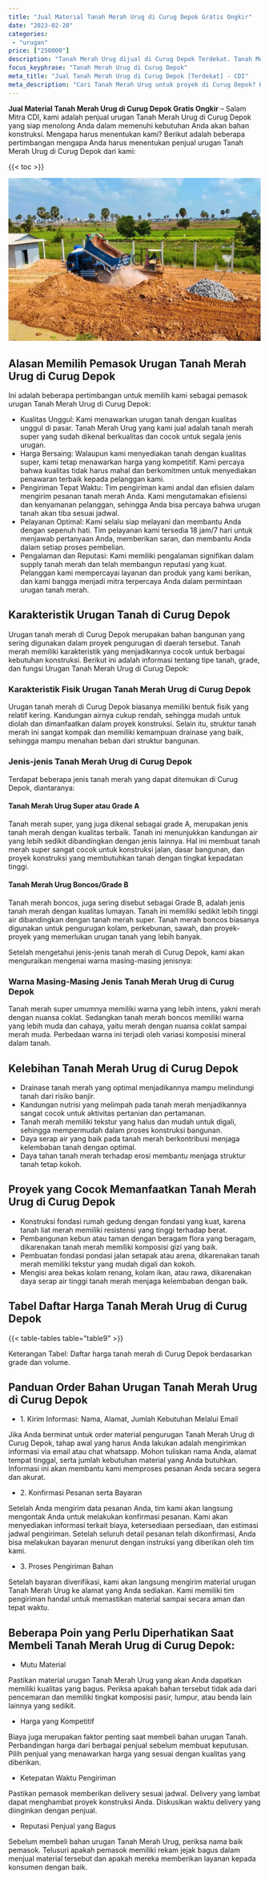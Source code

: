 ```yaml
---
title: "Jual Material Tanah Merah Urug di Curug Depok Gratis Ongkir"
date: "2023-02-20"
categories:
 - "urugan"
price: ["250000"]
description: "Tanah Merah Urug dijual di Curug Depok Terdekat. Tanah Merah Urug ini sering digunakan dalam proyek konstruksi sebagai material timbunan yang unggul dan tepat guna. Silakan hubungi kami untuk informasi lebih lanjut."
focus_keyphrase: "Tanah Merah Urug di Curug Depok"
meta_title: "Jual Tanah Merah Urug di Curug Depok [Terdekat] - CDI"
meta_description: "Cari Tanah Merah Urug untuk proyek di Curug Depok? Kami memiliki Tanah Merah Urug berkualitas untuk penimbunan lahan. Dapatkan penawaran terbaik sekarang."
---
```


**Jual Material Tanah Merah Urug di Curug Depok Gratis Ongkir** – Salam Mitra CDI, kami adalah penjual urugan Tanah Merah Urug di Curug Depok yang siap menolong Anda dalam memenuhi kebutuhan Anda akan bahan konstruksi. Mengapa harus menentukan kami? Berikut adalah beberapa pertimbangan mengapa Anda harus menentukan penjual urugan Tanah Merah Urug di Curug Depok dari kami:

{{< toc >}}

![Jual Material Tanah Merah Urug di Curug Depok Gratis Ongkir](/images/tanah/tanah-urug-16.jpg)

## Alasan Memilih Pemasok Urugan Tanah Merah Urug di Curug Depok

Ini adalah beberapa pertimbangan untuk memilih kami sebagai pemasok urugan Tanah Merah Urug di Curug Depok:

*   Kualitas Unggul: Kami menawarkan urugan tanah dengan kualitas unggul di pasar. Tanah Merah Urug yang kami jual adalah tanah merah super yang sudah dikenal berkualitas dan cocok untuk segala jenis urugan.
*   Harga Bersaing: Walaupun kami menyediakan tanah dengan kualitas super, kami tetap menawarkan harga yang kompetitif. Kami percaya bahwa kualitas tidak harus mahal dan berkomitmen untuk menyediakan penawaran terbaik kepada pelanggan kami.
*   Pengiriman Tepat Waktu: Tim pengiriman kami andal dan efisien dalam mengirim pesanan tanah merah Anda. Kami mengutamakan efisiensi dan kenyamanan pelanggan, sehingga Anda bisa percaya bahwa urugan tanah akan tiba sesuai jadwal.
*   Pelayanan Optimal: Kami selalu siap melayani dan membantu Anda dengan sepenuh hati. Tim pelayanan kami tersedia 18 jam/7 hari untuk menjawab pertanyaan Anda, memberikan saran, dan membantu Anda dalam setiap proses pembelian.
*   Pengalaman dan Reputasi: Kami memiliki pengalaman signifikan dalam supply tanah merah dan telah membangun reputasi yang kuat. Pelanggan kami mempercayai layanan dan produk yang kami berikan, dan kami bangga menjadi mitra terpercaya Anda dalam permintaan urugan tanah merah.

## Karakteristik Urugan Tanah di Curug Depok

Urugan tanah merah di Curug Depok merupakan bahan bangunan yang sering digunakan dalam proyek pengurugan di daerah tersebut. Tanah merah memiliki karakteristik yang menjadikannya cocok untuk berbagai kebutuhan konstruksi. Berikut ini adalah informasi tentang tipe tanah, grade, dan fungsi Urugan Tanah Merah Urug di Curug Depok:

### Karakteristik Fisik Urugan Tanah Merah Urug di Curug Depok

Urugan tanah merah di Curug Depok biasanya memiliki bentuk fisik yang relatif kering. Kandungan airnya cukup rendah, sehingga mudah untuk diolah dan dimanfaatkan dalam proyek konstruksi. Selain itu, struktur tanah merah ini sangat kompak dan memiliki kemampuan drainase yang baik, sehingga mampu menahan beban dari struktur bangunan.

### Jenis-jenis Tanah Merah Urug di Curug Depok

Terdapat beberapa jenis tanah merah yang dapat ditemukan di Curug Depok, diantaranya:

#### Tanah Merah Urug Super atau Grade A

Tanah merah super, yang juga dikenal sebagai grade A, merupakan jenis tanah merah dengan kualitas terbaik. Tanah ini menunjukkan kandungan air yang lebih sedikit dibandingkan dengan jenis lainnya. Hal ini membuat tanah merah super sangat cocok untuk konstruksi jalan, dasar bangunan, dan proyek konstruksi yang membutuhkan tanah dengan tingkat kepadatan tinggi.

#### Tanah Merah Urug Boncos/Grade B

Tanah merah boncos, juga sering disebut sebagai Grade B, adalah jenis tanah merah dengan kualitas lumayan. Tanah ini memiliki sedikit lebih tinggi air dibandingkan dengan tanah merah super. Tanah merah boncos biasanya digunakan untuk pengurugan kolam, perkebunan, sawah, dan proyek-proyek yang memerlukan urugan tanah yang lebih banyak.

Setelah mengetahui jenis-jenis tanah merah di Curug Depok, kami akan menguraikan mengenai warna masing-masing jenisnya:

### Warna Masing-Masing Jenis Tanah Merah Urug di Curug Depok

Tanah merah super umumnya memiliki warna yang lebih intens, yakni merah dengan nuansa coklat. Sedangkan tanah merah boncos memiliki warna yang lebih muda dan cahaya, yaitu merah dengan nuansa coklat sampai merah muda. Perbedaan warna ini terjadi oleh variasi komposisi mineral dalam tanah.

## Kelebihan Tanah Merah Urug di Curug Depok

*   Drainase tanah merah yang optimal menjadikannya mampu melindungi tanah dari risiko banjir.
*   Kandungan nutrisi yang melimpah pada tanah merah menjadikannya sangat cocok untuk aktivitas pertanian dan pertamanan.
*   Tanah merah memiliki tekstur yang halus dan mudah untuk digali, sehingga mempermudah dalam proses konstruksi bangunan.
*   Daya serap air yang baik pada tanah merah berkontribusi menjaga kelembaban tanah dengan optimal.
*   Daya tahan tanah merah terhadap erosi membantu menjaga struktur tanah tetap kokoh.

## Proyek yang Cocok Memanfaatkan Tanah Merah Urug di Curug Depok

*   Konstruksi fondasi rumah gedung dengan fondasi yang kuat, karena tanah liat merah memiliki resistensi yang tinggi terhadap berat.
*   Pembangunan kebun atau taman dengan beragam flora yang beragam, dikarenakan tanah merah memiliki komposisi gizi yang baik.
*   Pembuatan fondasi pondasi jalan setapak atau arena, dikarenakan tanah merah memiliki tekstur yang mudah digali dan kokoh.
*   Mengisi area bekas kolam renang, kolam ikan, atau rawa, dikarenakan daya serap air tinggi tanah merah menjaga kelembaban dengan baik.

## Tabel Daftar Harga Tanah Merah Urug di Curug Depok

{{< table-tables table="table9" >}}

Keterangan Tabel: Daftar harga tanah merah di Curug Depok berdasarkan grade dan volume.

## Panduan Order Bahan Urugan Tanah Merah Urug di Curug Depok

*   1\. Kirim Informasi: Nama, Alamat, Jumlah Kebutuhan Melalui Email

Jika Anda berminat untuk order material pengurugan Tanah Merah Urug di Curug Depok, tahap awal yang harus Anda lakukan adalah mengirimkan informasi via email atau chat whatsapp. Mohon tuliskan nama Anda, alamat tempat tinggal, serta jumlah kebutuhan material yang Anda butuhkan. Informasi ini akan membantu kami memproses pesanan Anda secara segera dan akurat.
*   2\. Konfirmasi Pesanan serta Bayaran

Setelah Anda mengirim data pesanan Anda, tim kami akan langsung mengontak Anda untuk melakukan konfirmasi pesanan. Kami akan menyediakan informasi terkait biaya, ketersediaan persediaan, dan estimasi jadwal pengiriman. Setelah seluruh detail pesanan telah dikonfirmasi, Anda bisa melakukan bayaran menurut dengan instruksi yang diberikan oleh tim kami.
*   3\. Proses Pengiriman Bahan

Setelah bayaran diverifikasi, kami akan langsung mengirim material urugan Tanah Merah Urug ke alamat yang Anda sediakan. Kami memiliki tim pengiriman handal untuk memastikan material sampai secara aman dan tepat waktu.

## Beberapa Poin yang Perlu Diperhatikan Saat Membeli Tanah Merah Urug di Curug Depok:

*   Mutu Material

Pastikan material urugan Tanah Merah Urug yang akan Anda dapatkan memiliki kualitas yang bagus. Periksa apakah bahan tersebut tidak ada dari pencemaran dan memiliki tingkat komposisi pasir, lumpur, atau benda lain lainnya yang sedikit.
*   Harga yang Kompetitif

Biaya juga merupakan faktor penting saat membeli bahan urugan Tanah. Perbandingan harga dari berbagai penjual sebelum membuat keputusan. Pilih penjual yang menawarkan harga yang sesuai dengan kualitas yang diberikan.
*   Ketepatan Waktu Pengiriman

Pastikan pemasok memberikan delivery sesuai jadwal. Delivery yang lambat dapat menghambat proyek konstruksi Anda. Diskusikan waktu delivery yang diinginkan dengan penjual.
*   Reputasi Penjual yang Bagus

Sebelum membeli bahan urugan Tanah Merah Urug, periksa nama baik pemasok. Telusuri apakah pemasok memiliki rekam jejak bagus dalam menjual material tersebut dan apakah mereka memberikan layanan kepada konsumen dengan baik.